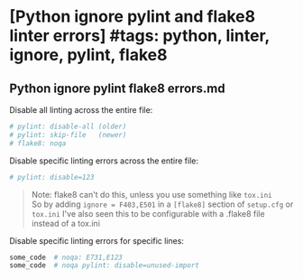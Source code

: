 # [Python ignore pylint and flake8 linter errors] #tags: python, linter, ignore, pylint, flake8

## Python ignore pylint flake8 errors.md

Disable all linting across the entire file:

```py
# pylint: disable-all (older)
# pylint: skip-file   (newer)
# flake8: noqa
```

Disable specific linting errors across the entire file:

```py
# pylint: disable=123
```

> Note: flake8 can't do this, unless you use something like `tox.ini`  
> So by adding `ignore = F403,E501` in a `[flake8]` section of `setup.cfg` or `tox.ini`
> I've also seen this to be configurable with a .flake8 file instead of a tox.ini

Disable specific linting errors for specific lines:

```py
some_code  # noqa: E731,E123
some_code  # noqa pylint: disable=unused-import
```


